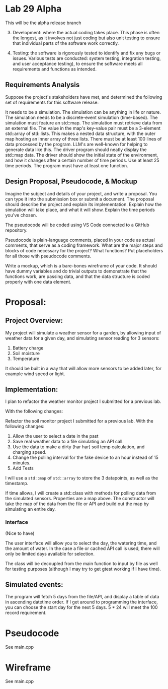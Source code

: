 # Lab 29 Alpha
This will be the alpha release branch

3. Development: where the actual coding takes place. This phase is often the longest, as it involves not just coding but also unit testing to ensure that individual parts of the software work correctly.

4. Testing: the software is rigorously tested to identify and fix any bugs or issues. Various tests are conducted: system testing, integration testing, and user acceptance testing), to ensure the software meets all requirements and functions as intended.

## Requirements Analysis
Suppose the project's stakeholders have met, and determined the following set of requirements for this software release:

It needs to be a simulation.
The simulation can be anything in life or nature.
The simulation needs to be a discrete-event simulation (time-based).
The simulation must feature an std::map.
The simulation must retrieve data from an external file.
The value in the map's key-value pair must be a 3-element std::array of std::lists. This makes a nested data structure, with the outer map hosting an inner array of three lists.
There must be at least 100 lines of data processed by the program. LLM's are well-known for helping to generate data like this.
The driver program should neatly display the std::map data.
The driver should show the initial state of the environment, and how it changes after a certain number of time periods. Use at least 25 time periods.
The program must have at least one function.
 
## Design Proposal, Pseudocode, & Mockup
Imagine the subject and details of your project, and write a proposal. You can type it into the submission box or submit a document. The proposal should describe the project and explain its implementation. Explain how the simulation will take place, and what it will show. Explain the time periods you've chosen.

The pseudocode will be coded using VS Code connected to a GitHub repository.

Pseudocode is plain-language comments, placed in your code as actual comments, that serve as a coding framework. What are the major steps and blocks of code necessary for the project? What functions? Put placeholders for all those with pseudocode comments.

Write a mockup, which is a bare-bones wireframe of your code. It should have dummy variables and do trivial outputs to demonstrate that the functions work, are passing data, and that the data structure is coded properly with one data element.

# Proposal:

## Project Overview:
My project will simulate a weather sensor for a garden, by allowing input of weather data for a given day, and simulating sensor reading for 3 sensors:

1. Battery charge
2. Soil moisture
3. Temperature

It should be built in a way that will allow more sensors to be added later, for example wind speed or light.


## Implementation:

I plan to refactor the weather monitor project I submitted for a previous lab. 

With the following changes:

Refactor the soil monitor project I submitted for a previous lab. With the following changes:
1. Allow the user to select a date in the past
2. Save real weather data to a file simulating an API call.
3. Use the data to make a dirty (har har) soil temp calculation, and charging speed.
4. Change the polling interval for the fake device to an hour instead of 15 minutes.
5. Add Tests

I will use a `std::map` of `std::array` to store the 3 datapoints, as well as the timestamp.

If time allows, I will create a std::class with methods for polling data from the simulated sensors. Properties are a map above. The constructor will take the map of the data from the file or API and build out the map by simulating an entire day.

### Interface

(Nice to have)

The user interface will allow you to select the day, the watering time, and the amount of water. In the case a file or cached API call is used, there will only be limited days available for selection.

The class will be decoupled from the main function to input by file as well for testing purposes (although I may try to get gtest working if I have time).

## Simulated events:
The program will fetch 5 days from the file/API, and display a table of data in ascending datetime order. If I get around to programming the interface, you can choose the start day for the next 5 days. 5 * 24 will meet the 100 record requirement.

# Pseudocode

See main.cpp

# Wireframe

See main.cpp